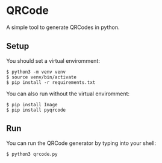 # QRCode

A simple tool to generate QRCodes in python.

## Setup
You should set a virtual enviromment:
```shell
$ python3 -m venv venv
$ source venv/bin/activate
$ pip install -r requirements.txt
```
You can also run without the virtual enviromment:
```shell
$ pip install Image
$ pip install pyqrcode
```
## Run
You can run the QRCode generator by typing into your shell:
``` shell
$ python3 qrcode.py
```
